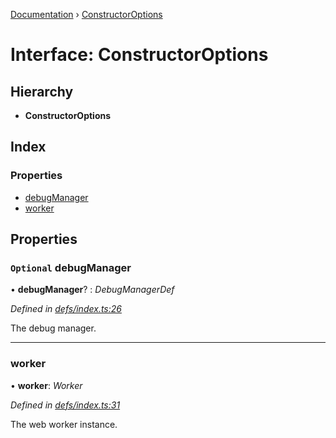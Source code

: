 [Documentation](../README.md) › [ConstructorOptions](constructoroptions.md)

# Interface: ConstructorOptions

## Hierarchy

* **ConstructorOptions**

## Index

### Properties

* [debugManager](constructoroptions.md#optional-debugmanager)
* [worker](constructoroptions.md#worker)

## Properties

### `Optional` debugManager

• **debugManager**? : *DebugManagerDef*

*Defined in [defs/index.ts:26](https://github.com/badbatch/graphql-box/blob/4864259/packages/worker-client/src/defs/index.ts#L26)*

The debug manager.

___

###  worker

• **worker**: *Worker*

*Defined in [defs/index.ts:31](https://github.com/badbatch/graphql-box/blob/4864259/packages/worker-client/src/defs/index.ts#L31)*

The web worker instance.
